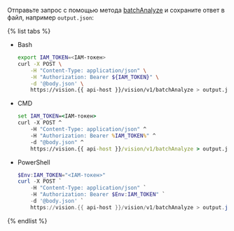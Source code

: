 Отправьте запрос с помощью метода [batchAnalyze](../../vision/vision/api-ref/Vision/batchAnalyze.md) и сохраните ответ в файл, например `output.json`:

{% list tabs %}

- Bash

  ```bash
  export IAM_TOKEN=<IAM-токен>
  curl -X POST \
      -H "Content-Type: application/json" \
      -H "Authorization: Bearer ${IAM_TOKEN}" \
      -d '@body.json' \
      https://vision.{{ api-host }}/vision/v1/batchAnalyze > output.json
  ```

- CMD

  ```cmd
  set IAM_TOKEN=<IAM-токен>
  curl -X POST ^
      -H "Content-Type: application/json" ^
      -H "Authorization: Bearer %IAM_TOKEN%" ^
      -d "@body.json" ^
      https://vision.{{ api-host }}/vision/v1/batchAnalyze > output.json
  ```

- PowerShell

  ```powershell
  $Env:IAM_TOKEN="<IAM-токен>"
  curl -X POST `
      -H "Content-Type: application/json" `
      -H "Authorization: Bearer $Env:IAM_TOKEN" `
      -d '@body.json' `
      https://vision.{{ api-host }}/vision/v1/batchAnalyze > output.json
  ```

{% endlist %}